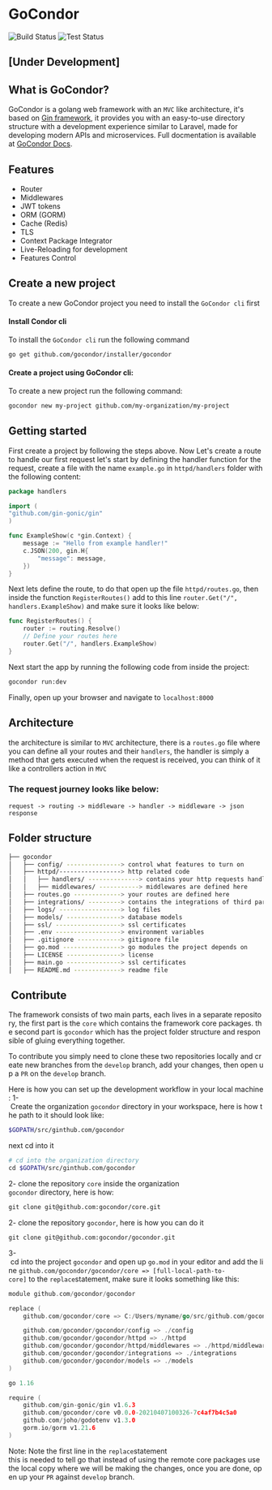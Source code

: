 # GoCondor

![Build Status](https://github.com/gocondor/gocondor/actions/workflows/build-master.yml/badge.svg)
![Test Status](https://github.com/gocondor/gocondor/actions/workflows/test-master.yml/badge.svg)

## [Under Development]

## What is GoCondor?

GoCondor is a golang web framework with an `MVC` like architecture, it's based on [Gin framework](https://github.com/gin-gonic/gin), it provides you with an easy-to-use directory structure with a development experience similar to Laravel, made for developing modern APIs and microservices.
Full docmentation is available at [GoCondor Docs](https://gocondor.github.io/docs/).

## Features 
- Router
- Middlewares
- JWT tokens
- ORM (GORM)
- Cache (Redis)
- TLS
- Context Package Integrator
- Live-Reloading for development
- Features Control

## Create a new project 
To create a new GoCondor project you need to install the `GoCondor cli` first

#### Install Condor cli 
To install the `GoCondor cli` run the following command
```bash
go get github.com/gocondor/installer/gocondor
```

#### Create a project using GoCondor cli:
To create a new project run the following command:
```bash
gocondor new my-project github.com/my-organization/my-project
```

## Getting started
First create a project by following the steps above.
Now Let's create a route to handle our first request
let's start by defining the handler function for the request, create a file with the name `example.go` in `httpd/handlers` folder with the following content:
```go
package handlers

import (
"github.com/gin-gonic/gin"
)

func ExampleShow(c *gin.Context) {
    message := "Hello from example handler!"
    c.JSON(200, gin.H{
        "message": message,
    })
}
```
Next lets define the route, to do that open up the file `httpd/routes.go`, then inside the function `RegisterRoutes()` add to this line `router.Get("/", handlers.ExampleShow)` and make sure it looks like below:
```go
func RegisterRoutes() {
    router := routing.Resolve()
    // Define your routes here
    router.Get("/", handlers.ExampleShow)
}

```
Next start the app by running the following code from inside the project:
```bash
gocondor run:dev
```
Finally, open up your browser and navigate to `localhost:8000`


## Architecture
the architecture is similar to `MVC` architecture, there is a `routes.go` file where you can define all your routes and their `handlers`, the handler is simply a method that gets executed when the request is received, you can think of it like a controllers action in `MVC`

### The request journey looks like below:
`request -> routing -> middleware -> handler -> middleware -> json response`

## Folder structure 
```bash
├── gocondor
│   ├── config/ ---------------> control what features to turn on
│   ├── httpd/-----------------> http related code
│   │   ├── handlers/ --------------> contains your http requests handlers
│   │   ├── middlewares/ -----------> middlewares are defined here
│   ├── routes.go -------------> your routes are defined here
│   ├── integrations/ ---------> contains the integrations of third party packages into gin context
│   ├── logs/ -----------------> log files
│   ├── models/ ---------------> database models
│   ├── ssl/ ------------------> ssl certificates
│   ├── .env ------------------> environment variables 
│   ├── .gitignore ------------> gitignore file
│   ├── go.mod ----------------> go modules the project depends on
│   ├── LICENSE ---------------> license
│   ├── main.go ---------------> ssl certificates
│   ├── README.md -------------> readme file
```

##  Contribute
The framework consists of two main parts, each lives in a separate repository, the first part is the `core` which contains the framework core packages. the second part is `gocondor` which has the project folder structure and responsible of gluing everything together.

To contribute you simply need to clone these two repositories locally and create new branches from the `develop` branch, add your changes, then open up a `PR` on the `develop` branch.

Here is how you can set up the development workflow in your local machine:
1- Create the organization `gocondor` directory in your workspace, here is how the path to it should look like:
```bash
$GOPATH/src/ginthub.com/gocondor
```
next cd into it
```bash
# cd into the organization directory
cd $GOPATH/src/ginthub.com/gocondor
```
2- clone the repository `core` inside the organization `gocondor` directory, here is how:
```bash
git clone git@github.com:gocondor/core.git
```
2- clone the repository `gocondor`, here is how you can do it
```bash
git clone git@github.com:gocondor/gocondor.git
```
3- cd into the project `gocondor` and open up `go.mod` in your editor and add the line `github.com/gocondor/gocondor/core => [full-local-path-to-core]` to the `replace`statement, make sure it looks something like this:
```go
module github.com/gocondor/gocondor

replace (
    github.com/gocondor/core => C:/Users/myname/go/src/github.com/gocondor/core

    github.com/gocondor/gocondor/config => ./config
    github.com/gocondor/gocondor/httpd => ./httpd
    github.com/gocondor/gocondor/httpd/middlewares => ./httpd/middlewares
    github.com/gocondor/gocondor/integrations => ./integrations
    github.com/gocondor/gocondor/models => ./models
)

go 1.16

require (
    github.com/gin-gonic/gin v1.6.3
    github.com/gocondor/core v0.0.0-20210407100326-7c4af7b4c5a0
    github.com/joho/godotenv v1.3.0
    gorm.io/gorm v1.21.6
)
```
Note:
Note the first line in the `replace`statement this is needed to tell go that instead of using the remote core packages use the local copy where we will be making the changes, once you are done, open up your `PR` against `develop` branch.
